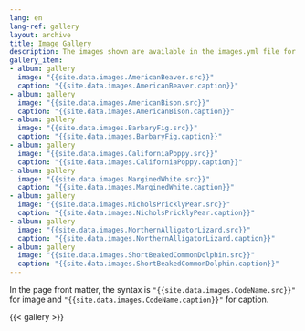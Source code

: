 ```yaml
---
lang: en
lang-ref: gallery
layout: archive
title: Image Gallery
description: The images shown are available in the images.yml file for use on hosted portal pages.
gallery_item:
- album: gallery
  image: "{{site.data.images.AmericanBeaver.src}}"
  caption: "{{site.data.images.AmericanBeaver.caption}}"   
- album: gallery
  image: "{{site.data.images.AmericanBison.src}}"
  caption: "{{site.data.images.AmericanBison.caption}}"   
- album: gallery
  image: "{{site.data.images.BarbaryFig.src}}"
  caption: "{{site.data.images.BarbaryFig.caption}}"   
- album: gallery
  image: "{{site.data.images.CaliforniaPoppy.src}}"
  caption: "{{site.data.images.CaliforniaPoppy.caption}}"   
- album: gallery
  image: "{{site.data.images.MarginedWhite.src}}"
  caption: "{{site.data.images.MarginedWhite.caption}}"   
- album: gallery
  image: "{{site.data.images.NicholsPricklyPear.src}}"
  caption: "{{site.data.images.NicholsPricklyPear.caption}}"   
- album: gallery
  image: "{{site.data.images.NorthernAlligatorLizard.src}}"
  caption: "{{site.data.images.NorthernAlligatorLizard.caption}}"   
- album: gallery
  image: "{{site.data.images.ShortBeakedCommonDolphin.src}}"
  caption: "{{site.data.images.ShortBeakedCommonDolphin.caption}}"   
--- 
```


In the page front matter, the syntax is `"{{site.data.images.CodeName.src}}"` for image and `"{{site.data.images.CodeName.caption}}"` for caption.
 
{{< gallery >}}


<!---
Trying out the gallery thing based on: https://iphysresearch.github.io/blog/post/writting-markdown/#image-gallery
-->
